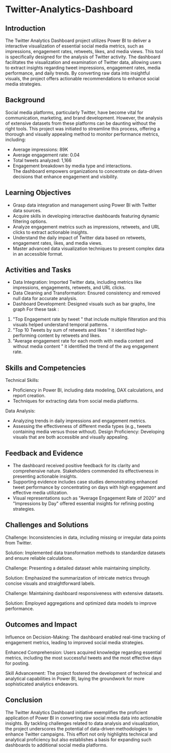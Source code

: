 # Twitter-Analytics-Dashboard

## Introduction 
The Twitter Analytics Dashboard project utilizes Power BI to deliver a interactive visualization of essential social media metrics, such as impressions, engagement rates, retweets, likes, and media views. This tool is specifically designed for the analysis of Twitter activity. The dashboard facilitates the visualization and examination of Twitter data, allowing users to extract insights regarding tweet impressions, engagement rates, media performance, and daily trends. By converting raw data into insightful visuals, the project offers actionable recommendations to enhance social media strategies.

## Background 
Social media platforms, particularly Twitter, have become vital for communication, marketing, and brand development. However, the analysis of extensive datasets from these platforms can be daunting without the right tools. This project was initiated to streamline this process, offering a thorough and visually appealing method to monitor performance metrics, including:  
- Average impressions: 89K  
- Average engagement rate: 0.04  
- Total tweets analyzed: 1,166  
- Engagement breakdown by media type and interactions.  
The dashboard empowers organizations to concentrate on data-driven decisions that enhance engagement and visibility.

## Learning Objectives 
- Grasp data integration and management using Power BI with Twitter data sources.  
- Acquire skills in developing interactive dashboards featuring dynamic filtering options.  
- Analyze engagement metrics such as impressions, retweets, and URL clicks to extract actionable insights.  
- Understand the daily impact of Twitter data based on retweets, engagement rates, likes, and media views.  
- Master advanced data visualization techniques to present complex data in an accessible format.  

## Activities and Tasks 
- Data Integration: Imported Twitter data, including metrics like impressions, engagements, retweets, and URL clicks.
- Data Cleaning and Transformation: Ensured consistency and removed null data for accurate analysis.
- Dashboard Development: Designed visuals such as bar graphs, line graph For these task :
1. "Top Engagement rate by tweet " that include multiple filteration and this visuals helped understand temporal patterns.
2. "Top 10 Tweets by sum of retweets and likes " it identified high-performing content by retweets and likes.
3. "Average engagement rate for each month with media content and without media content " it identified the trend of the avg engagement rate.

## Skills and Competencies 
Technical Skills:
- Proficiency in Power BI, including data modeling, DAX calculations, and report creation.
- Techniques for extracting data from social media platforms.

Data Analysis:
- Analyzing trends in daily impressions and engagement metrics.
- Assessing the effectiveness of different media types (e.g., tweets containing media versus those without).
Design Proficiency: Developing visuals that are both accessible and visually appealing.

## Feedback and Evidence 
- The dashboard received positive feedback for its clarity and comprehensive nature. Stakeholders commended its effectiveness in presenting actionable insights. 
- Supporting evidence includes case studies demonstrating enhanced tweet performance by concentrating on days with high engagement and effective media utilization. 
- Visual representations such as "Average Engagement Rate of 2020" and "Impressions by Day" offered essential insights for refining posting strategies.

## Challenges and Solutions 
Challenge: Inconsistencies in data, including missing or irregular data points from Twitter.

Solution: Implemented data transformation methods to standardize datasets and ensure reliable calculations.

Challenge: Presenting a detailed dataset while maintaining simplicity.

Solution: Emphasized the summarization of intricate metrics through concise visuals and straightforward labels.

Challenge: Maintaining dashboard responsiveness with extensive datasets.

Solution: Employed aggregations and optimized data models to improve performance.

## Outcomes and Impact 
Influence on Decision-Making: The dashboard enabled real-time tracking of engagement metrics, leading to improved social media strategies.

Enhanced Comprehension: Users acquired knowledge regarding essential metrics, including the most successful tweets and the most effective days for posting.

Skill Advancement: The project fostered the development of technical and analytical capabilities in Power BI, laying the groundwork for more sophisticated analytics endeavors.

## Conclusion 
The Twitter Analytics Dashboard initiative exemplifies the proficient application of Power BI in converting raw social media data into actionable insights. By tackling challenges related to data analysis and visualization, the project underscores the potential of data-driven methodologies to enhance Twitter campaigns. This effort not only highlights technical and analytical proficiency but also establishes a basis for expanding such dashboards to additional social media platforms.

